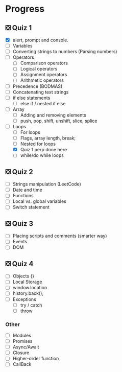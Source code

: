 # Progress

<!-- ✅ -->

## ❎ Quiz 1

- [x] alert, prompt and console.
- [ ] Variables
- [ ] Converting strings to numbers (Parsing numbers)
- [ ] Operators
  - [ ] Comparison operators
  - [ ] Logical operators
  - [ ] Assignment operators
  - [ ] Arithmetic operators
- [ ] Precedence (BODMAS)
- [ ] Concatenating text strings
- [ ] if else statements
  - [ ] else if / nested if else
- [ ] Array
  - [ ] Adding and removing elements
  - [ ] push, pop, shift, unshift, slice, splice
- [ ] Loops
  - [ ] For loops
  - [ ] Flags, array length, break;
  - [ ] Nested for loops
  - [x] Quiz 1 perp done here
  - [ ] while/do while loops

## ❎ Quiz 2

- [ ] Strings manipulation (LeetCode)
- [ ] Date and time
- [ ] Functions
- [ ] Local vs. global variables
- [ ] Switch statement

## ❎ Quiz 3

- [ ] Placing scripts and comments (smarter way)
- [ ] Events
- [ ] DOM

## ❎ Quiz 4

- [ ] Objects {}
- [ ] Local Storage
- [ ] window.location
- [ ] history.back();
- [ ] Exceptions
  - [ ] try / catch
  - [ ] throw

### Other

- [ ] Modules
- [ ] Promises
- [ ] Async/Await
- [ ] Closure
- [ ] Higher-order function
- [ ] CallBack
